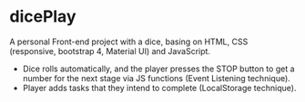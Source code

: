 # dicePlay
A personal Front-end project with a dice, basing on HTML, CSS (responsive, bootstrap 4, Material UI) and JavaScript.
- Dice rolls automatically, and the player presses the STOP button to get a number for the next stage via JS functions (Event Listening technique). 
- Player adds tasks that they intend to complete (LocalStorage technique).
<!-- - Scrolling the page and seeing a smoothing 'effect' appear (CSS and JS Event Listening technique). -->
